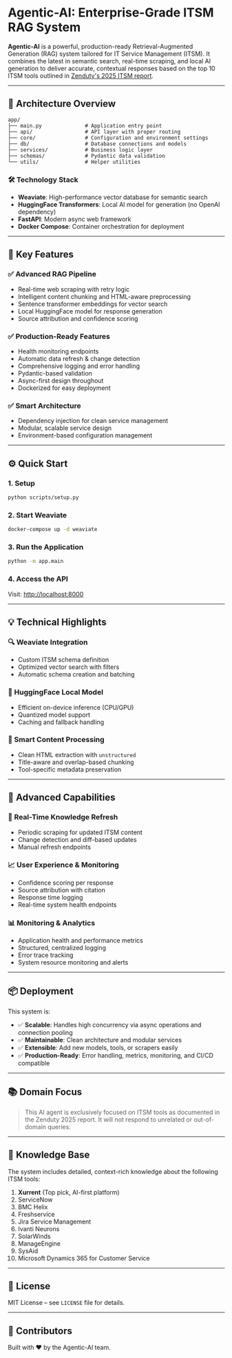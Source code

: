 
# Agentic-AI: Enterprise-Grade ITSM RAG System

**Agentic-AI** is a powerful, production-ready Retrieval-Augmented Generation (RAG) system tailored for IT Service Management (ITSM). It combines the latest in semantic search, real-time scraping, and local AI generation to deliver accurate, contextual responses based on the top 10 ITSM tools outlined in [Zenduty's 2025 ITSM report](https://zenduty.com/blog/top-itsm-tools/).

---

## 🔧 Architecture Overview

```
app/
├── main.py              # Application entry point
├── api/                 # API layer with proper routing
├── core/                # Configuration and environment settings
├── db/                  # Database connections and models
├── services/            # Business logic layer
├── schemas/             # Pydantic data validation
└── utils/               # Helper utilities
```

### 🛠 Technology Stack
- **Weaviate**: High-performance vector database for semantic search
- **HuggingFace Transformers**: Local AI model for generation (no OpenAI dependency)
- **FastAPI**: Modern async web framework
- **Docker Compose**: Container orchestration for deployment

---

## 🚀 Key Features

### ✅ Advanced RAG Pipeline
- Real-time web scraping with retry logic
- Intelligent content chunking and HTML-aware preprocessing
- Sentence transformer embeddings for vector search
- Local HuggingFace model for response generation
- Source attribution and confidence scoring

### ✅ Production-Ready Features
- Health monitoring endpoints
- Automatic data refresh & change detection
- Comprehensive logging and error handling
- Pydantic-based validation
- Async-first design throughout
- Dockerized for easy deployment

### ✅ Smart Architecture
- Dependency injection for clean service management
- Modular, scalable service design
- Environment-based configuration management

---

## ⚙️ Quick Start

### 1. Setup

```bash
python scripts/setup.py
```

### 2. Start Weaviate

```bash
docker-compose up -d weaviate
```

### 3. Run the Application

```bash
python -m app.main
```

### 4. Access the API

Visit: [http://localhost:8000](http://localhost:8000)

---

## 💡 Technical Highlights

### 🔍 Weaviate Integration
- Custom ITSM schema definition
- Optimized vector search with filters
- Automatic schema creation and batching

### 🧠 HuggingFace Local Model
- Efficient on-device inference (CPU/GPU)
- Quantized model support
- Caching and fallback handling

### 📄 Smart Content Processing
- Clean HTML extraction with `unstructured`
- Title-aware and overlap-based chunking
- Tool-specific metadata preservation

---

## 🎯 Advanced Capabilities

### 🔄 Real-Time Knowledge Refresh
- Periodic scraping for updated ITSM content
- Change detection and diff-based updates
- Manual refresh endpoints

### 📈 User Experience & Monitoring
- Confidence scoring per response
- Source attribution with citation
- Response time logging
- Real-time system health endpoints

### 📊 Monitoring & Analytics
- Application health and performance metrics
- Structured, centralized logging
- Error trace tracking
- System resource monitoring and alerts

---

## 📦 Deployment

This system is:

- ✅ **Scalable**: Handles high concurrency via async operations and connection pooling
- ✅ **Maintainable**: Clean architecture and modular services
- ✅ **Extensible**: Add new models, tools, or scrapers easily
- ✅ **Production-Ready**: Error handling, metrics, monitoring, and CI/CD compatible

---

## 📚 Domain Focus

> This AI agent is exclusively focused on ITSM tools as documented in the Zenduty 2025 report. It will not respond to unrelated or out-of-domain queries.

---

## 🧠 Knowledge Base

The system includes detailed, context-rich knowledge about the following ITSM tools:

1. **Xurrent** (Top pick, AI-first platform)
2. ServiceNow
3. BMC Helix
4. Freshservice
5. Jira Service Management
6. Ivanti Neurons
7. SolarWinds
8. ManageEngine
9. SysAid
10. Microsoft Dynamics 365 for Customer Service

---

## 🔐 License

MIT License – see `LICENSE` file for details.

---

## 👥 Contributors

Built with ❤️ by the Agentic-AI team.
